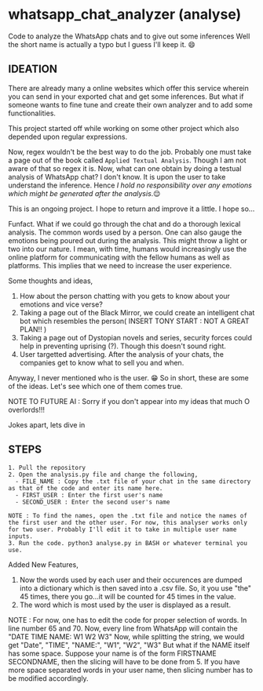 # whatsapp_chat_analyzer (analyse) 
Code to analyze the WhatsApp chats and to give out some inferences
Well the short name is actually a typo but I guess I'll keep it. :smile:
## IDEATION

There are already many a online websites which offer this service wherein you can send in your exported chat and get some inferences. But what if someone wants to fine tune and create their own analyzer and to add some functionalities.

This project started off while working on some other project which also depended upon regular expressions. 

Now, regex wouldn't be the best way to do the job. Probably one must take a page out of the book called `Applied Textual Analysis`. Though I am not aware of that so regex it is. Now, what can one obtain by doing a testual analysis of WhatsApp chat?
I don't know. It is upon the user to take understand the inference. Hence _I hold no responsibility over any emotions which might be generated after the analysis_.:relieved:

This is an ongoing project. I hope to return and improve it a little. I hope so...

Funfact. What if we could go through the chat and do a thorough lexical analysis. The common words used by a person. One can also gauge the emotions being poured out during the analysis. This might throw a light or two into our nature. I mean, with time, humans would increasingly use the online platform for communicating with the fellow humans as well as platforms. This implies that we need to increase the user experience.

Some thoughts and ideas,
  1. How about the person chatting with you gets to know about your emotions and vice verse?
  2. Taking a page out of the Black Mirror, we could create an intelligent chat bot which resembles the person( INSERT TONY START : NOT A GREAT PLAN!! )
  3. Taking a page out of Dystopian novels and series, security forces could help in preventing uprising (?). Though this doesn't sound right.
  4. User targetted advertising. After the analysis of your chats, the companies get to know what to sell you and when.
  
Anyway, I never mentioned who is the user. :grin: So in short, these are some of the ideas. Let's see which one of them comes true.

NOTE TO FUTURE AI : Sorry if you don't appear into my ideas that much O overlords!!!

Jokes apart, lets dive in

## STEPS

```
1. Pull the repository
2. Open the analysis.py file and change the following,
  - FILE_NAME : Copy the .txt file of your chat in the same directory as that of the code and enter its name here.
  - FIRST_USER : Enter the first user's name
  - SECOND_USER : Enter the second user's name

NOTE : To find the names, open the .txt file and notice the names of the first user and the other user. For now, this analyser works only for two user. Probably I'll edit it to take in multiple user name inputs.
3. Run the code. python3 analyse.py in BASH or whatever terminal you use.
```


Added New Features,

1. Now the words used by each user and their occurences are dumped into a dictionary which is then saved into a .csv file. So, it you use "the" 45 times, there you go...it will be counted for 45 times in the value.
2. The word which is most used by the user is displayed as a result.

NOTE : For now, one has to edit the code for proper selection of words. In line number 65 and 70. Now, every line from WhatsApp will contain the "DATE TIME NAME: W1 W2 W3" Now, while splitting the string, we would get "Date", "TIME", "NAME:", "W1", "W2", "W3"
But what if the NAME itself has some space. Suppose your name is of the form FIRSTNAME SECONDNAME, then the slicing will have to be done from 5. If you have more space separated words in your user name, then slicing number has to be modified accordingly.
